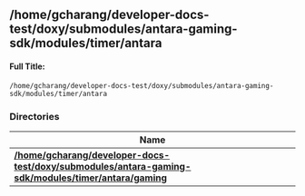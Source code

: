 

## /home/gcharang/developer-docs-test/doxy/submodules/antara-gaming-sdk/modules/timer/antara

#### Full Title:
```
/home/gcharang/developer-docs-test/doxy/submodules/antara-gaming-sdk/modules/timer/antara
```





### Directories

| Name           |
| -------------- |
| **[/home/gcharang/developer-docs-test/doxy/submodules/antara-gaming-sdk/modules/timer/antara/gaming](Files/dir_f8e974171654678572404c580b2af7ba.md#dir-/home/gcharang/developer-docs-test/doxy/submodules/antara-gaming-sdk/modules/timer/antara/gaming)**  |






















